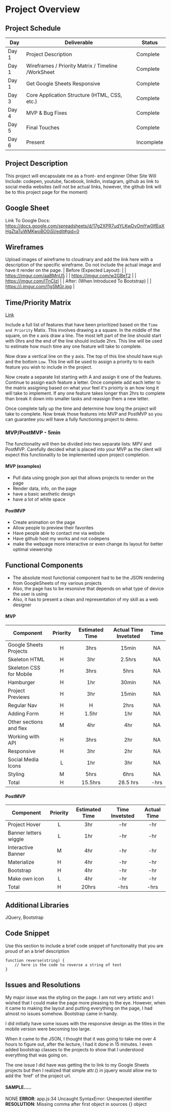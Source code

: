 # Project Overview

## Project Schedule

| Day   | Deliverable                                        | Status     |
| ----- | -------------------------------------------------- | ---------- |
| Day 1 | Project Description                                | Complete   |
| Day 1 | Wireframes / Priority Matrix / Timeline /WorkSheet | Complete   |
| Day 1 | Get Google Sheets Responsive                       | Complete   |
| Day 3 | Core Application Structure (HTML, CSS, etc.)       | Complete   |
| Day 4 | MVP & Bug Fixes                                    | Complete   |
| Day 5 | Final Touches                                      | Complete   |
| Day 6 | Present                                            | Incomplete |

## Project Description

This project will encapsulate me as a front- end enginner
Other Site Will Include: codepen, youtube, facebook, linkdin, instagram, github as link to social media websites (will not be actual links, however, the github link will be to this project page for the moment)

## Google Sheet

Link To Google Docs:
https://docs.google.com/spreadsheets/d/17g2XPR7udYLKwDvOmYw0IfEqXHgZtaTuWMKwoBO0iSI/edit#gid=0

## Wireframes

Upload images of wireframe to cloudinary and add the link here with a description of the specific wireframe. Do not include the actual image and have it render on the page.
| Before (Expected Layout): |
| https://imgur.com/aaBMnU5 |
| https://imgur.com/w2GBeT2 |
| https://imgur.com/ITnCIzI |
| After: (When Introduced To Bootstrap) |
| https://i.imgur.com/I1gSMGr.jpg |

## Time/Priority Matrix

[Link]()

Include a full list of features that have been prioritized based on the `Time and Priority` Matix. This involves drawing a a square. In the middle of the square, on the x axis draw a line. The most left part of the line should start with 0hrs and the end of the line should include 2hrs. This line will be used to estimate how much time any one feature will take to complete.

Now draw a vertical line on the y axis. The top of this line should have `High` and the bottom `Low`. This line will be used to assign a priority to to each feature you wish to include in the project.

Now create a separate list starting with A and assign it one of the features. Continue to assign each feature a letter. Once complete add each letter to the matrix assigning based on what your feel it's prioirty is an how long it will take to implement. If any one feature takes longer than 2hrs to complete than break it down into smaller tasks and reassign them a new letter.

Once complete tally up the time and determine how long the project will take to complete. Now break those features into MVP and PostMVP so you can guarantee you will have a fully functioning project to demo.

### MVP/PostMVP - 5min

The functionality will then be divided into two separate lists: MPV and PostMVP. Carefully decided what is placed into your MVP as the client will expect this functionality to be implemented upon project completion.

#### MVP (examples)

- Pull data using google json api that allows projects to render on the page
- Render data, info, on the page
- have a basic aesthetic design
- have a lot of white space

#### PostMVP

- Create animation on the page
- Allow people to preview their favorites
- Have people able to contact me via website
- Have github host my works and not codepens
- make the webpage more interactive or even change its layout for better optimal viewership

## Functional Components

- The absolute most functionial component had to be the JSON rendering from GoogleSheets of my various projects
- Also, the page has to be resonsive that depends on what type of device the user is using
- Also, it has to present a clean and representation of my skill as a web designer

#### MVP

| Component               | Priority | Estimated Time | Actual Time Invetsted | Time |
| ----------------------- | :------: | :------------: | :-------------------: | :--: |
| Google Sheets Projects  |    H     |      3hrs      |         15min         |  NA  |
| Skeleton HTML           |    H     |      3hr       |        2.5hrs         |  NA  |
| Skeleton CSS for Mobile |    H     |      3hrs      |         5hrs          |  NA  |
| Hamburger               |    H     |      1hr       |         30min         |  NA  |
| Project Previews        |    H     |      3hr       |         15min         |  NA  |
| Regular Nav             |    H     |       H        |         2hrs          |  NA  |
| Adding Form             |    H     |     1.5hr      |          1hr          |  NA  |
| Other sections and flex |    M     |      4hr       |          4hr          |  NA  |
| Working with API        |    H     |      3hrs      |          2hr          |  NA  |
| Responsive              |    H     |      3hr       |          2hr          |  NA  |
| Social Media Icons      |    L     |      1hr       |          3hr          |  NA  |
| Styling                 |    M     |      5hrs      |         6hrs          |  NA  |
| Total                   |    H     |    15.5hrs     |       28.5 hrs        | -hrs |

#### PostMVP

| Component             | Priority | Estimated Time | Time Invetsted | Actual Time |
| --------------------- | :------: | :------------: | :------------: | :---------: |
| Project Hover         |    L     |      3hr       |      -hr       |     -hr     |
| Banner letters wiggle |    L     |      1hr       |      -hr       |     -hr     |
| Interactive Banner    |    M     |      4hr       |      -hr       |     -hr     |
| Materialize           |    H     |      4hr       |      -hr       |     -hr     |
| Bootstrap             |    H     |      4hr       |      -hr       |     -hr     |
| Make own icon         |    L     |      4hr       |      -hr       |     -hr     |
| Total                 |    H     |     20hrs      |      -hrs      |    -hrs     |

## Additional Libraries

JQuery, Bootstrap

## Code Snippet

Use this section to include a brief code snippet of functionality that you are proud of an a brief description

```
function reverse(string) {
	// here is the code to reverse a string of text
}
```

## Issues and Resolutions

My major issue was the styling on the page. I am not very artistic and I wished that I could make the page more pleasing to the eye. However, when it came to making the layout and putting everything on the page, I had almost no issues somehow. Bootstrap came in handy.

I did initially have some issues with the responsive design as the titles in the mobile version were becoming too large.

When it came to the JSON, I thought that it was going to take me over 4 hours to figure out, after the lecture, I had it done in 15 minutes. I even added bootstrap classes to the projects to show that I understood everything that was going on.

The one issue I did have was getting the <a> to link to my Google Sheets projects but then I realized that simple attr.() in jquery would allow me to add the 'href' of the project url.

#### SAMPLE.....

NONE
**ERROR**: app.js:34 Uncaught SyntaxError: Unexpected identifier  
**RESOLUTION**: Missing comma after first object in sources {} object
